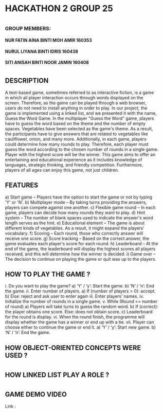 # **HACKATHON 2   GROUP 25**
#
### GROUP MEMBERS:
#### NUR FATIN AINA BINTI MOH AMIR      160353
#### NURUL LIYANA BINTI IDRIS           160438
#### SITI ANISAH BINTI NOOR JAMIN       160408
#
## DESCRIPTION
A text-based game, sometimes referred to as interactive fiction, is a game in which all player interaction occurs through words displayed on the screen. Therefore, as the game can be played through a web browser, users do not need to install anything in order to play.
In our project, the game is implemented using a linked list, and we presented it with the name, Guess the Word Game. In the multiplayer "Guess the Word" game, players have to guess the word based on the theme and the number of empty spaces. Vegetables have been selected as the game's theme. As a result, the participants have to give answers that are related to vegetables like cauliflower, onion, and many more. Additionally, in each game, players could determine how many rounds to play. Therefore, each player must guess the word according to the chosen number of rounds in a single game. Player with the highest score will be the winner.
This game aims to offer an entertaining and educational experience as it includes knowledge of languages, strategic thinking, and friendly competition. Furthermore, players of all ages can enjoy this game, not just children.

## FEATURES
a)	Start game – Players have the option to start the game or not by typing 'Y' or 'N'.
b)	Multiplayer mode – By taking turns providing the answers, players can compete against one another. 
c)	Flexible game round – In each game, players can decide how many rounds they want to play. 
d)	Hint system – The number of blank spaces used to indicate the answer's word length serves as the hint.
e)	Educational element – The game is about different kinds of vegetables. As a result, it might expand the players' vocabulary.
f)	Scoring – Each round, those who correctly answer will receive one score.
g)	Score tracking – Based on the correct answer, the game evaluates each player's score for each round. 
h)	Leaderboard – At the end of the game, the leaderboard will display the highest scores all players received, and this will determine how the winner is decided.
i)	Game over – The decision to continue on playing the game or quit was up to the players.

## HOW TO PLAY THE GAME ?
i.	Do you want to play the game?
a)	‘Y’ / ‘y’: Start the game.
b)	‘N’ / ‘n’: End the game.
ii.	Enter number of players.
a)	If (number of players > 0): accept.
b)	Else: reject and ask user to enter again
iii.	Enter players’ names.
iv.	Initialize the number of rounds in a single game.
v.	While (Round <= number of round)
a)	Players will take turns to guess the random word.
b)	If (correct): the player obtains one score.
Else: does not obtain score.
c)	Leaderboard for the round is display.
vi.	When the round finish, the programme will display whether the game has a winner or end up with a tie.
vii.	Player can choose either to continue the game or end it.
a)	‘Y’ / ‘y’: Start new game.
b)	‘N’ / ‘n’: End the game.

## HOW OBJECT-ORIENTED CONCEPTS WERE USED ?
#
## HOW LINKED LIST PLAY A ROLE ?
# 
## GAME DEMO VIDEO
Link : 
